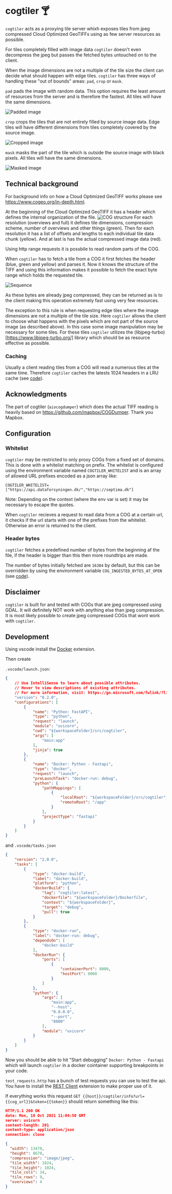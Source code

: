 # cogtiler 🍸
`cogtiler` acts as a proxying tile server whixh exposes tiles from jpeg compressed Cloud Optimized GeoTIFFs using as few server resources as possible.

For tiles completely filled with image data `cogtiler` doesn't even decompress the jpeg but passes the fetched bytes untouched on to the client.

When the image dimensions are not a multiple of the tile size the client can decide what should happen with edge tiles. `cogtiler` has three ways of handling these "out of bounds" areas: `pad`, `crop` or `mask`.

`pad` pads the image with random data. This option requires the least amount of resources from the server and is therefore the fastest. All tiles will have the same dimensions.

![Padded image](./docs/media/image_pad.jpeg)

`crop` crops the tiles that are not entirely filled by source image data. Edge tiles will have different dimensions from tiles completely covered by the source image.

![Cropped image](./docs/media/image_crop.jpeg)

`mask` masks the part of the tile which is outside the source image with black pixels. All tiles will have the same dimensions.

![Masked image](./docs/media/image_mask.jpeg)

## Technical background
For background info on how a Cloud Optimized GeoTIFF works please see https://www.cogeo.org/in-depth.html.

At the beginning of the Cloud Optimized GeoTIFF it has a header which defines the internal organization of the file. ![COG structure](./docs/media/COG-structure.svg) For each resolution (overviews and full) it defines tile dimensions, compression scheme, number of overviews and other things (green). Then for each resolution it has a list of offsets and lengths to each individual tile data chunk (yellow). And at last is has the actual compressed image data (red).

Using http range requests it is possbile to read random parts of the COG.

When `cogtiler` has to fetch a tile from a COG it first fetches the header (blue, green and yellow) and parses it. Now it knows the structure of the TIFF and using this information makes it possible to fetch the exact byte range which holds the requested tile.

![Sequence](./docs/media/sequence-diagram.svg)

As these bytes are already jpeg compressed, they can be returned as is to the client making this operation extremely fast using very few resources. 

The exception to this rule is when requesting edge tiles where the image dimensions are not a multiple of the tile size. Here `cogtiler` allows the client to choose what happens with the pixels which are not part of the source image (as described above). In this case some image manipulation may be necessary for some tiles. For these tiles `cogtiler` utilizes the (libjpeg-turbo)[https://www.libjpeg-turbo.org/] library which should be as resource effective as possible.

### Caching
Usually a client reading tiles from a COG will read a numerous tiles at the same time. Therefore `cogtiler` caches the latests 1024 headers in a LRU cache (see [code](https://github.com/SDFIdk/skraafoto_tile_public/blob/cc2758d4ac540a551b4966fe4018241c58036bbd/src/cogtiler/cog.py#L74)).

## Acknowledgments

The part of cogtiler (`aiocogdumper`) which does the actual TIFF reading is heavily based on https://github.com/mapbox/COGDumper. Thank you Mapbox.

## Configuration

### Whitelist
`cogtiler` may be restricted to only proxy COGs from a fixed set of domains. This is done with a whitelist matching on prefix. The whitelist is configured
using the environment variable named `COGTILER_WHITELIST` and is an array of allowed URL prefixes encoded as a json array like:

```
COGTILER_WHITELIST=["https://api.dataforsyningen.dk/","https://septima.dk"]
```

Note: Depending on the context (where the env var is set) it may be necessary to escape the quotes.

When `cogtiler` recieves a request to read data from a COG at a certain url, it checks if the url starts with one of the prefixes from the whitelist. Otherwise an error is returned to the client.

### Header bytes
`cogtiler` fetches a predefined number of bytes from the beginning af the file, if the header is bigger than this then more roundtrips are made. 

The number of bytes initially fetched are `16384` by default, but this can be overridden by using the environment variable `COG_INGESTED_BYTES_AT_OPEN` (see [code](https://github.com/Dataforsyningen/skraafoto_tile_public/blob/cc2758d4ac540a551b4966fe4018241c58036bbd/src/cogtiler/aiocogdumper/cog_tiles.py#L229)).

## Disclaimer
`cogtiler` is built for and tested with COGs that are jpeg compressed using GDAL. It will definitely NOT work with anything else than jpeg compression. It is most likely possible to create jpeg compressed COGs that wont work with `cogtiler`.

## Development

Using vscode install the [Docker](https://marketplace.visualstudio.com/items?itemName=ms-azuretools.vscode-docker) extension.

Then create

`.vscode/launch.json`:
```json
{
    // Use IntelliSense to learn about possible attributes.
    // Hover to view descriptions of existing attributes.
    // For more information, visit: https://go.microsoft.com/fwlink/?linkid=830387
    "version": "0.2.0",
    "configurations": [
        {
            "name": "Python: FastAPI",
            "type": "python",
            "request": "launch",
            "module": "uvicorn",
            "cwd": "${workspaceFolder}/src/cogtiler",
            "args": [
                "main:app"
            ],
            "jinja": true
        },
        {
            "name": "Docker: Python - Fastapi",
            "type": "docker",
            "request": "launch",
            "preLaunchTask": "docker-run: debug",
            "python": {
                "pathMappings": [
                    {
                        "localRoot": "${workspaceFolder}/src/cogtiler",
                        "remoteRoot": "/app"
                    }
                ],
                "projectType": "fastapi"
            }
        }
    ]
}
```

and `.vscode/tasks.json`
```json
{
	"version": "2.0.0",
	"tasks": [
		{
			"type": "docker-build",
			"label": "docker-build",
			"platform": "python",
			"dockerBuild": {
				"tag": "cogtiler:latest",
				"dockerfile": "${workspaceFolder}/Dockerfile",
				"context": "${workspaceFolder}",
				"target": "debug",
				"pull": true
			}
		},
		{
			"type": "docker-run",
			"label": "docker-run: debug",
			"dependsOn": [
				"docker-build"
			],
			"dockerRun": {
				"ports": [
					{
						"containerPort": 8000,
						"hostPort": 8000
					}
				]
			},
			"python": {
				"args": [
					"main:app",
					"--host",
					"0.0.0.0",
					"--port",
					"8000"
				],
				"module": "uvicorn"
			}
		}
	]
}
```

Now you should be able to hit "Start debugging" `Docker: Python - Fastapi` which will launch `cogtiler` in a docker cointainer supporting breakpoints in your code.

`test_requests.http` has a bunch of test requests you can use to test the api. You have to install the [REST Client](https://marketplace.visualstudio.com/items?itemName=humao.rest-client) extension to make proper use of it. 

If everything works this request `GET {{host}}/cogtiler/info?url={{cog_url}}&token={{token}}` should return something like this:

```JSON
HTTP/1.1 200 OK
date: Mon, 18 Oct 2021 11:04:50 GMT
server: uvicorn
content-length: 201
content-type: application/json
connection: close

{
  "width": 13470,
  "height": 8670,
  "compression": "image/jpeg",
  "tile_width": 1024,
  "tile_height": 1024,
  "tile_cols": 14,
  "tile_rows": 9,
  "overviews": 4
}
```
